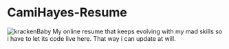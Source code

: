 # CamiHayes-Resume
![krackenBaby](https://dl.dropboxusercontent.com/u/11121595/CamiHayes%20Resume/img/Octopus-icon.png)
My online resume that keeps evolving with my mad skills so i have to let its code live here. That way i can update at will.
